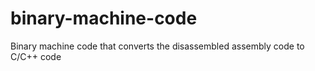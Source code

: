 # binary-machine-code
Binary machine code that converts the disassembled assembly code to C/C++ code
